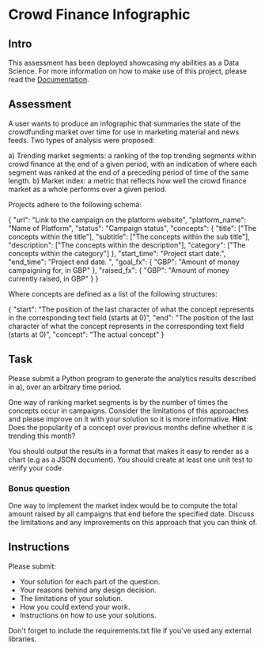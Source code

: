 # Crowd Finance Infographic

## Intro
This assessment has been deployed showcasing my abilities as a Data Science. For more information on how to make use of this project, please read the [Documentation](docs/index.md).

## Assessment

A user wants to produce an infographic that summaries the state of the crowdfunding market over time for use in marketing material and news feeds. Two types of analysis were proposed:

a) Trending market segments: a ranking of the top trending segments within crowd finance at the end of a given period, with an indication of where each segment was ranked at the end of a preceding period of time of the same length.
b) Market index: a metric that reflects how well the crowd finance market as a whole performs over a given period.

Projects adhere to the following schema:

{
	"url": "Link to the campaign on the platform website",
	"platform_name": "Name of Platform",
	"status": "Campaign status",
	"concepts": {
	   "title": ["The concepts within the title"],
	   "subtitle": ["The concepts within the sub title"],
	   "description": ["The concepts within the description"],
	   "category": ["The concepts within the category"]
	 },
	 "start_time": "Project start date.",
	 "end_time": "Project end date. ",
	 "goal_fx": {
		"GBP": "Amount of money campaigning for, in GBP"
	 },
	 "raised_fx": {
		"GBP": "Amount of money currently raised, in GBP"
	 }
}

Where concepts are defined as a list of the following structures:

{
   "start": "The position of the last character of what the concept represents in the corresponding text field (starts at 0)",
   "end": "The position of the last character of what the concept represents in the corresponding text field (starts at 0)",
   "concept": "The actual concept"
}

## Task

Please submit a Python program to generate the analytics results described in a), over an arbitrary time period.

One way of ranking market segments is by the number of times the concepts occur in campaigns. Consider the limitations of this approaches and please improve on it with your solution so it is more informative. __Hint__: Does the popularity of a concept over previous months define whether it is trending this month?

You should output the results in a format that makes it easy to render as a chart (e.g as a JSON document). You should create at least one unit test to verify your code.

### Bonus question
One way to implement the market index would be to compute the total amount raised by all campaigns that end before the specified date. Discuss the limitations and any improvements on this approach that you can think of.

## Instructions

Please submit:

- Your solution for each part of the question.
- Your reasons behind any design decision.
- The limitations of your solution.
- How you could extend your work.
- Instructions on how to use your solutions.

Don't forget to include the requirements.txt file if you've used any external libraries.
